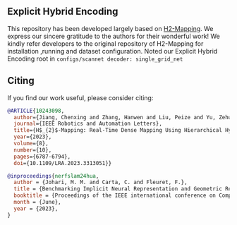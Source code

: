 
## Explicit Hybrid Encoding

This repository has been developed largely based on [H2-Mapping](https://github.com/SYSU-STAR/H2-Mapping). We express our sincere gratitude to the authors for their wonderful work! We kindly refer developers to the original repository of H2-Mapping for installation ,running and dataset configuration. Noted our Explicit Hybrid Encoding root in `configs/scannet decoder: single_grid_net`



## Citing

If you find our work useful, please consider citing:

```BibTeX
@ARTICLE{10243098,
  author={Jiang, Chenxing and Zhang, Hanwen and Liu, Peize and Yu, Zehuan and Cheng, Hui and Zhou, Boyu and Shen, Shaojie},
  journal={IEEE Robotics and Automation Letters}, 
  title={H$_{2}$-Mapping: Real-Time Dense Mapping Using Hierarchical Hybrid Representation}, 
  year={2023},
  volume={8},
  number={10},
  pages={6787-6794},
  doi={10.1109/LRA.2023.3313051}}

@inproceedings{nerfslam24hua,
  author = {Johari, M. M. and Carta, C. and Fleuret, F.},
  title = {Benchmarking Implicit Neural Representation and Geometric Rendering in Real-Time RGB-D SLAM},
  booktitle = {Proceedings of the IEEE international conference on Computer Vision and Pattern Recognition (CVPR)},
  month = {June},
  year = {2023},
}
```
